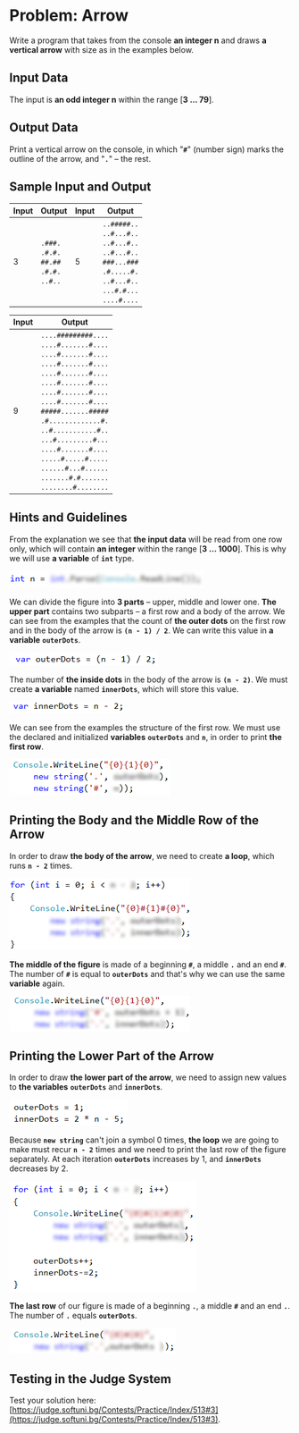 # Problem: Arrow

Write a program that takes from the console **an integer n** and draws **a vertical arrow** with size as in the examples below.

## Input Data

The input is **an odd integer n** within the range [**3 … 79**].

## Output Data

Print a vertical arrow on the console, in which "**`#`**" (number sign) marks the outline of the arrow, and "**`.`**" – the rest.

## Sample Input and Output

| Input | Output | Input | Output |
|----|----|----|----|
|3|<code>.###.</code><br><code>.#.#.</code><br><code>##.##</code><br><code>.#.#.</code><br><code>..#..</code><br>|5|<code>..#####..</code><br><code>..#...#..</code><br><code>..#...#..</code><br><code>..#...#..</code><br><code>###...###</code><br><code>.#.....#.</code><br><code>..#...#..</code><br><code>...#.#...</code><br><code>....#....</code><br>|

| Input | Output |
| --- | --- |
|9|<code>....#########....</code><br><code>....#.......#....</code><br><code>....#.......#....</code><br><code>....#.......#....</code><br><code>....#.......#....</code><br><code>....#.......#....</code><br><code>....#.......#....</code><br><code>....#.......#....</code><br><code>#####.......#####</code><br><code>.#.............#.</code><br><code>..#...........#..</code><br><code>...#.........#...</code><br><code>....#.......#....</code><br><code>.....#.....#.....</code><br><code>......#...#......</code><br><code>.......#.#.......</code><br><code>........#........</code><br>|

## Hints and Guidelines

From the explanation we see that **the input data** will be read from one row only, which will contain **an integer** within the range [**3 … 1000**]. This is why we will use **a variable** of **`int`** type.

![](/assets/chapter-6-2-images/04.Arrow-01.png)
		
We can divide the figure into **3 parts** – upper, middle and lower one. **The upper part** contains two subparts – a first row and a body of the arrow. We can see from the examples that the count of **the outer dots** on the first row and in the body of the arrow is **`(n - 1) / 2`**. We can write this value in **a variable** **`outerDots`**. 

![](/assets/chapter-6-2-images/04.Arrow-02.png)
		
The number of **the inside dots** in the body of the arrow is **`(n - 2)`**. We must create **a variable** named **`innerDots`**, which will store this value.

![](/assets/chapter-6-2-images/04.Arrow-03.png)
		
We can see from the examples the structure of the first row. We must use the declared and initialized **variables** **`outerDots`** and **`n`**, in order to print **the first row**.

![](/assets/chapter-6-2-images/04.Arrow-04.png)

## Printing the Body and the Middle Row of the Arrow

In order to draw **the body of the arrow**, we need to create **a loop**, which runs **`n - 2`** times.

![](/assets/chapter-6-2-images/04.Arrow-05.png)

**The middle of the figure** is made of a beginning **`#`**, a middle **`.`** and an end **`#`**. The number of **`#`** is equal to **`outerDots`** and that's why we can use the same **variable** again.

![](/assets/chapter-6-2-images/04.Arrow-06.png)

## Printing the Lower Part of the Arrow

In order to draw **the lower part of the arrow**, we need to assign new values to **the variables** **`outerDots`** and **`innerDots`**.

![](/assets/chapter-6-2-images/04.Arrow-07.png)

Because **`new string`** can't join a symbol 0 times, **the loop** we are going to make must recur **`n - 2`** times and we need to print the last row of the figure separately. At each iteration **`outerDots`** increases by 1, and **`innerDots`** decreases by 2.

![](/assets/chapter-6-2-images/04.Arrow-08.png)
		
**The last row** of our figure is made of a beginning **`.`**, a middle **`#`** and an end **`.`**. The number of **`.`** equals **`outerDots`**.
   
![](/assets/chapter-6-2-images/04.Arrow-09.png)

## Testing in the Judge System

Test your solution here: [https://judge.softuni.bg/Contests/Practice/Index/513#3](https://judge.softuni.bg/Contests/Practice/Index/513#3).
